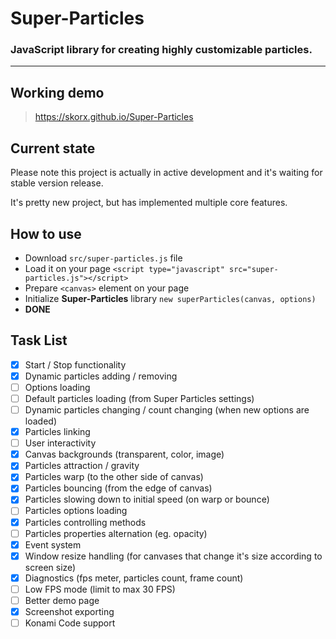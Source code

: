 # Super-Particles

### JavaScript library for creating highly customizable particles.
-----

## Working demo
> https://skorx.github.io/Super-Particles

## Current state
Please note this project is actually in active development and it's waiting for stable version release.

It's pretty new project, but has implemented multiple core features.

## How to use
- Download `src/super-particles.js` file
- Load it on your page `<script type="javascript" src="super-particles.js"></script>`
- Prepare `<canvas>` element on your page
- Initialize **Super-Particles** library `new superParticles(canvas, options)`
- **DONE**

## Task List
- [x] Start / Stop functionality
- [x] Dynamic particles adding / removing
- [ ] Options loading
- [ ] Default particles loading (from Super Particles settings)
- [ ] Dynamic particles changing / count changing (when new options are loaded)
- [x] Particles linking
- [ ] User interactivity
- [x] Canvas backgrounds (transparent, color, image)
- [x] Particles attraction / gravity
- [x] Particles warp (to the other side of canvas)
- [x] Particles bouncing (from the edge of canvas)
- [x] Particles slowing down to initial speed (on warp or bounce)
- [ ] Particles options loading
- [x] Particles controlling methods
- [ ] Particles properties alternation (eg. opacity)
- [x] Event system
- [x] Window resize handling (for canvases that change it's size according to screen size)
- [x] Diagnostics (fps meter, particles count, frame count)
- [ ] Low FPS mode (limit to max 30 FPS)
- [ ] Better demo page
- [x] Screenshot exporting
- [ ] Konami Code support
